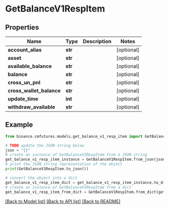 # GetBalanceV1RespItem


## Properties

Name | Type | Description | Notes
------------ | ------------- | ------------- | -------------
**account_alias** | **str** |  | [optional] 
**asset** | **str** |  | [optional] 
**available_balance** | **str** |  | [optional] 
**balance** | **str** |  | [optional] 
**cross_un_pnl** | **str** |  | [optional] 
**cross_wallet_balance** | **str** |  | [optional] 
**update_time** | **int** |  | [optional] 
**withdraw_available** | **str** |  | [optional] 

## Example

```python
from binance.cmfutures.models.get_balance_v1_resp_item import GetBalanceV1RespItem

# TODO update the JSON string below
json = "{}"
# create an instance of GetBalanceV1RespItem from a JSON string
get_balance_v1_resp_item_instance = GetBalanceV1RespItem.from_json(json)
# print the JSON string representation of the object
print(GetBalanceV1RespItem.to_json())

# convert the object into a dict
get_balance_v1_resp_item_dict = get_balance_v1_resp_item_instance.to_dict()
# create an instance of GetBalanceV1RespItem from a dict
get_balance_v1_resp_item_from_dict = GetBalanceV1RespItem.from_dict(get_balance_v1_resp_item_dict)
```
[[Back to Model list]](../README.md#documentation-for-models) [[Back to API list]](../README.md#documentation-for-api-endpoints) [[Back to README]](../README.md)


